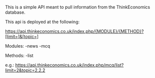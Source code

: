 This is a simple API meant to pull information from the ThinkEconomics database.

This api is deployed at the following:

https://api.thinkeconomics.co.uk/index.php/{MODULE}/{METHOD}?[limit=]&[topic=]

Modules:
-news
-mcq

Methods:
-list

e.g.: https://api.thinkeconomics.co.uk/index.php/mcq/list?limit=2&topic=2.2.2
